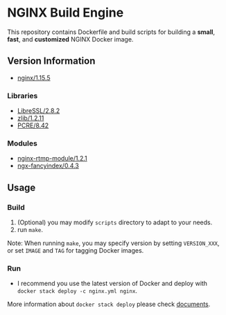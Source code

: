 # NGINX Build Engine

This repository contains Dockerfile and build scripts for building a **small**, **fast**, and **customized** NGINX Docker image.

## Version Information

* [nginx/1.15.5](http://nginx.org/)

### Libraries

* [LibreSSL/2.8.2](http://www.libressl.org/)
* [zlib/1.2.11](http://zlib.net/)
* [PCRE/8.42](http://www.pcre.org/)

### Modules

* [nginx-rtmp-module/1.2.1](https://github.com/arut/nginx-rtmp-module)
* [ngx-fancyindex/0.4.3](https://github.com/aperezdc/ngx-fancyindex)

## Usage

### Build

1. (Optional) you may modify `scripts` directory to adapt to your needs.
2. run `make`.

Note: When running `make`, you may specify version by setting `VERSION_XXX`, or set `IMAGE` and `TAG` for tagging Docker images.

### Run

* I recommend you use the latest version of Docker and deploy with `docker stack deploy -c nginx.yml nginx`.

More information about `docker stack deploy` please check [documents](https://docs.docker.com/engine/reference/commandline/stack_deploy/).
